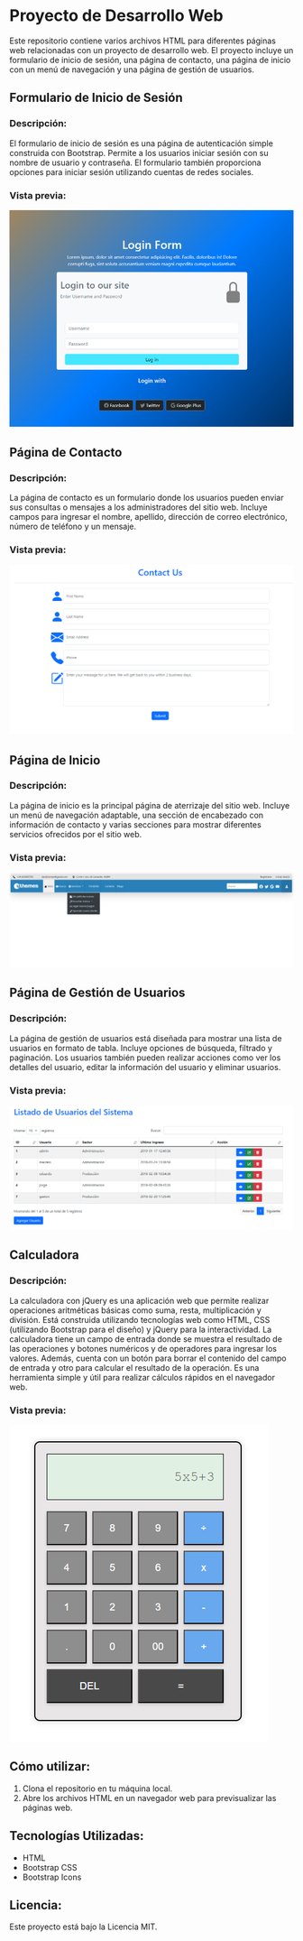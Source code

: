 # Proyecto de Desarrollo Web

Este repositorio contiene varios archivos HTML para diferentes páginas web relacionadas con un proyecto de desarrollo web. El proyecto incluye un formulario de inicio de sesión, una página de contacto, una página de inicio con un menú de navegación y una página de gestión de usuarios.

## Formulario de Inicio de Sesión

### Descripción:
El formulario de inicio de sesión es una página de autenticación simple construida con Bootstrap. Permite a los usuarios iniciar sesión con su nombre de usuario y contraseña. El formulario también proporciona opciones para iniciar sesión utilizando cuentas de redes sociales.

### Vista previa:
![Formulario de Inicio de Sesión](login-form.png)

## Página de Contacto

### Descripción:
La página de contacto es un formulario donde los usuarios pueden enviar sus consultas o mensajes a los administradores del sitio web. Incluye campos para ingresar el nombre, apellido, dirección de correo electrónico, número de teléfono y un mensaje.

### Vista previa:
![Página de Contacto](contact-us.png)

## Página de Inicio

### Descripción:
La página de inicio es la principal página de aterrizaje del sitio web. Incluye un menú de navegación adaptable, una sección de encabezado con información de contacto y varias secciones para mostrar diferentes servicios ofrecidos por el sitio web.

### Vista previa:
![Página de Inicio](homepage.png)

## Página de Gestión de Usuarios

### Descripción:
La página de gestión de usuarios está diseñada para mostrar una lista de usuarios en formato de tabla. Incluye opciones de búsqueda, filtrado y paginación. Los usuarios también pueden realizar acciones como ver los detalles del usuario, editar la información del usuario y eliminar usuarios.

### Vista previa:
![Página de Gestión de Usuarios](user-management.png)

## Calculadora

### Descripción:
La calculadora con jQuery es una aplicación web que permite realizar operaciones aritméticas básicas como suma, resta, multiplicación y división. Está construida utilizando tecnologías web como HTML, CSS (utilizando Bootstrap para el diseño) y jQuery para la interactividad. La calculadora tiene un campo de entrada donde se muestra el resultado de las operaciones y botones numéricos y de operadores para ingresar los valores. Además, cuenta con un botón para borrar el contenido del campo de entrada y otro para calcular el resultado de la operación. Es una herramienta simple y útil para realizar cálculos rápidos en el navegador web.

### Vista previa:
![Página de Gestión de Usuarios](calc.png)

## Cómo utilizar:

1. Clona el repositorio en tu máquina local.
2. Abre los archivos HTML en un navegador web para previsualizar las páginas web.

## Tecnologías Utilizadas:

- HTML
- Bootstrap CSS
- Bootstrap Icons

## Licencia:

Este proyecto está bajo la Licencia MIT.
